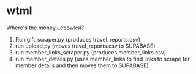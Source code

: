 # wtml
Where's the money Lebowksi?
1) Run gift_scraper.py (produces travel_reports.csv)
2) run upload.py (moves travel_reports.csv to SUPABASE)
3) run member_links_scraper.py (produces member_links.csv)
4) run member_details.py (uses member_links to find links to scrape for member details and then moves them to SUPABASE)
